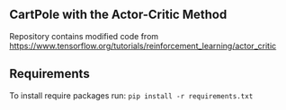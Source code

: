 ## CartPole with the Actor-Critic Method
Repository contains modified code from https://www.tensorflow.org/tutorials/reinforcement_learning/actor_critic

## Requirements
To install require packages run: `pip install -r requirements.txt`
